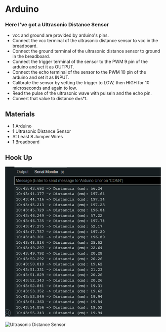 # Arduino


### Here I've got a Ultrasonic Distance Sensor

- vcc and ground are provided by arduino's pins.
- Connect the vcc terminal of the ultrasonic distance sensor to vcc in the breadboard.
- Connect the ground terminal of the ultrasonic distance sensor to ground in the breadboard.
- Connect the trigger terminal of the sensor to the PWM 9 pin of the arduino and set it as OUTPUT.
- Connect the echo terminal of the sensor to the PWM 10 pin of the arduino and set it as INPUT.
- Calibrate the sensor by setting the trigger to LOW, then HIGH for 10 microseconds and again to low.
- Read the pulse of the ultrasonic wave with pulseIn and the echo pin.
- Convert that value to distance d=s*t.

## Materials
- 1 Arduino
- 1 Ultrasonic Distance Sensor
- At Least 8 Jumper Wires
- 1 Breadboard
##

## Hook Up

![alt text](meassures.png)

![Ultrasonic Distance Sensor](https://res.cloudinary.com/dp9i6jvfn/image/upload/v1719023952/UltrasoincSensor_dbpqrf.png)